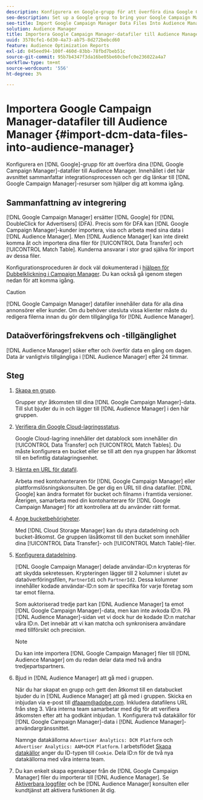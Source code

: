 ```yaml
---
description: Konfigurera en Google-grupp för att överföra dina Google Campaign Manager-datafiler till Audience Manager. Innehållet i det här avsnittet sammanfattar integrationsprocessen och ger dig länkar till Google Campaign Manager-resurser som hjälper dig att komma igång.
seo-description: Set up a Google group to bring your Google Campaign Manager data files into Audience Manager. The content in this section summarizes the integration process and provides you with links to Google Campaign Manager resources to help you get started.
seo-title: Import Google Campaign Manager Data Files Into Audience Manager
solution: Audience Manager
title: Importera Google Campaign Manager-datafiler till Audience Manager
uuid: 3578cfe1-6d30-4a73-ab75-8d272bebcd60
feature: Audience Optimization Reports
exl-id: 045eed94-100f-460d-83bb-78fbd7beb51c
source-git-commit: 95b7b4347f3da16be05be60cbefc0e236022a4a7
workflow-type: tm+mt
source-wordcount: '556'
ht-degree: 3%

---
```


# Importera Google Campaign Manager-datafiler till Audience Manager {#import-dcm-data-files-into-audience-manager}

Konfigurera en [!DNL Google]-grupp för att överföra dina [!DNL Google Campaign Manager]-datafiler till Audience Manager. Innehållet i det här avsnittet sammanfattar integrationsprocessen och ger dig länkar till [!DNL Google Campaign Manager]-resurser som hjälper dig att komma igång.

## Sammanfattning av integrering

[!DNL Google Campaign Manager] ersätter [!DNL Google] för [!DNL DoubleClick for Advertisers] (DFA). Precis som för DFA kan [!DNL Google Campaign Manager]-kunder importera, visa och arbeta med sina data i [!DNL Audience Manager]. Men [!DNL Audience Manager] kan inte direkt komma åt och importera dina filer för [!UICONTROL Data Transfer] och [!UICONTROL Match Table]. Kunderna ansvarar i stor grad själva för import av dessa filer.

Konfigurationsproceduren är dock väl dokumenterad i [hjälpen för Dubbelklickning i Campaign Manager](https://support.google.com/dcm/partner/answer/2941575?hl=en&amp;ref_topic=6107456). Du kan också gå igenom stegen nedan för att komma igång.

>[!CAUTION]
>
>[!DNL Google Campaign Manager] datafiler innehåller data för alla dina annonsörer eller kunder. Om du behöver utesluta vissa klienter måste du redigera filerna innan du gör dem tillgängliga för [!DNL Audience Manager].

## Dataöverföringsfrekvens och -tillgänglighet

[!DNL Audience Manager] söker efter och överför data en gång om dagen. Data är vanligtvis tillgängliga i [!DNL Audience Manager] efter 24 timmar.

## Steg

1. [Skapa en grupp](https://support.google.com/dcm/partner/answer/3370419?hl=en&amp;ref_topic=6107456).

   Grupper styr åtkomsten till dina [!DNL Google Campaign Manager]-data. Till slut bjuder du in och lägger till [!DNL Audience Manager] i den här gruppen.

1. [Verifiera din Google Cloud-lagringsstatus](https://support.google.com/dcm/partner/answer/3370481?hl=en&amp;ref_topic=6107456).

   Google Cloud-lagring innehåller det datablock som innehåller din [!UICONTROL Data Transfer] och [!UICONTROL Match Tables]. Du måste konfigurera en bucket eller se till att den nya gruppen har åtkomst till en befintlig datalagringsenhet.

1. [Hämta en URL för datafil](https://support.google.com/dcm/partner/answer/3370482?hl=en&amp;ref_topic=6107456).

   Arbeta med kontohanteraren för [!DNL Google Campaign Manager] eller plattformslösningskonsulten. De ger dig en URL till dina datafiler. [!DNL Google] kan ändra formatet för bucket och filnamn i framtida versioner. Återigen, samarbeta med din kontohanterare för [!DNL Google Campaign Manager] för att kontrollera att du använder rätt format.

1. [Ange bucketbehörigheter](https://cloud.google.com/storage/docs/cloud-console?csw=1#_bucketpermission).

   Med [!DNL Cloud Storage Manager] kan du styra datadelning och bucket-åtkomst. Ge gruppen läsåtkomst till den bucket som innehåller dina [!UICONTROL Data Transfer]- och [!UICONTROL Match Table]-filer.

1. [Konfigurera datadelning](https://support.google.com/dcm/partner/answer/6206106?hl=en).

   [!DNL Google Campaign Manager] delade användar-ID:n krypteras för att skydda sekretessen. Krypteringen lägger till 2 kolumner i slutet av dataöverföringsfilen, `PartnerId1` och `PartnerId2`. Dessa kolumner innehåller kodade användar-ID:n som är specifika för varje företag som tar emot filerna.

   Som auktoriserad tredje part kan [!DNL Audience Manager] ta emot [!DNL Google Campaign Manager]-data, men kan inte avkoda ID:n. På [!DNL Audience Manager]-sidan vet vi dock hur de kodade ID:n matchar våra ID:n. Det innebär att vi kan matcha och synkronisera användare med tillförsikt och precision.

   >[!NOTE]
   >Du kan inte importera [!DNL Google Campaign Manager] filer till [!DNL Audience Manager] om du redan delar data med två andra tredjepartspartners.

1. Bjud in [!DNL Audience Manager] att gå med i gruppen.

   När du har skapat en grupp och gett den åtkomst till en databucket bjuder du in [!DNL Audience Manager] att gå med i gruppen. Skicka en inbjudan via e-post till dfaaam@adobe.com. Inkludera datafilens URL från steg 3. Våra interna team samarbetar med dig för att verifiera åtkomsten efter att ha godkänt inbjudan. 1. Konfigurera två datakällor för [!DNL Google Campaign Manager]-data i [!DNL Audience Manager]-användargränssnittet.

   Namnge datakällorna `Advertiser Analytics: DCM Platform` och `Advertiser Analytics: AAM+DCM Platform`. I arbetsflödet [Skapa datakällor](../../../features/manage-datasources.md#create-data-source) anger du ID-typen till `Cookie`. Dela ID:n för de två nya datakällorna med våra interna team.

1. Du kan enkelt skapa egenskaper från de [!DNL Google Campaign Manager] filer du importerar till [!DNL Audience Manager]. Se [Aktiverbara loggfiler](../../../integration/media-data-integration/actionable-log-files.md) och be [!DNL Audience Manager] konsulten eller kundtjänst att aktivera funktionen åt dig.

